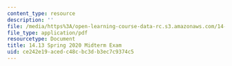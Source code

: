 ```yaml
---
content_type: resource
description: ''
file: /media/https%3A/open-learning-course-data-rc.s3.amazonaws.com/14-13-psychology-and-economics-spring-2020/ce242e19acedc48cbc3db3ec7c9374c5_MIT14-13s20_midterm.pdf
file_type: application/pdf
resourcetype: Document
title: 14.13 Spring 2020 Midterm Exam
uid: ce242e19-aced-c48c-bc3d-b3ec7c9374c5
---
```


